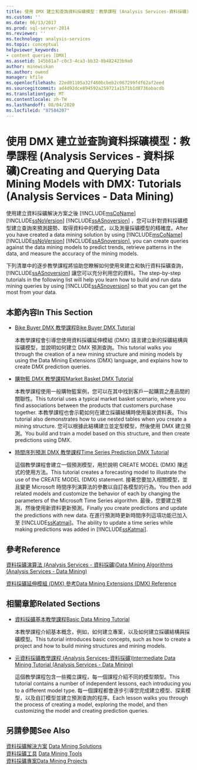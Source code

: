 ```yaml
---
title: 使用 DMX 建立和查詢資料採礦模型：教學課程 (Analysis Services-資料採礦) |Microsoft Docs
ms.custom: ''
ms.date: 06/13/2017
ms.prod: sql-server-2014
ms.reviewer: ''
ms.technology: analysis-services
ms.topic: conceptual
helpviewer_keywords:
- content queries [DMX]
ms.assetid: 145b81a7-c0c3-4ca3-bb32-0b482423b9a0
author: minewiskan
ms.author: owend
manager: kfile
ms.openlocfilehash: 22ed01105a32f460bcbeb2c067299fdf62af2eed
ms.sourcegitcommit: ad4d92dce894592a259721a1571b1d8736abacdb
ms.translationtype: MT
ms.contentlocale: zh-TW
ms.lasthandoff: 08/04/2020
ms.locfileid: "87584207"
---
```

# <a name="creating-and-querying-data-mining-models-with-dmx-tutorials-analysis-services---data-mining"></a><span data-ttu-id="acc3f-102">使用 DMX 建立並查詢資料採礦模型：教學課程 (Analysis Services - 資料採礦)</span><span class="sxs-lookup"><span data-stu-id="acc3f-102">Creating and Querying Data Mining Models with DMX: Tutorials (Analysis Services - Data Mining)</span></span>
  <span data-ttu-id="acc3f-103">使用建立資料採礦解決方案之後 [!INCLUDE[msCoName](../includes/msconame-md.md)] [!INCLUDE[ssNoVersion](../includes/ssnoversion-md.md)] [!INCLUDE[ssASnoversion](../includes/ssasnoversion-md.md)] ，您可以針對資料採礦模型建立查詢來預測趨勢、取得資料中的模式，以及測量採礦模型的精確度。</span><span class="sxs-lookup"><span data-stu-id="acc3f-103">After you have created a data mining solution by using [!INCLUDE[msCoName](../includes/msconame-md.md)] [!INCLUDE[ssNoVersion](../includes/ssnoversion-md.md)] [!INCLUDE[ssASnoversion](../includes/ssasnoversion-md.md)], you can create queries against the data mining models to predict trends, retrieve patterns in the data, and measure the accuracy of the mining models.</span></span>  
  
 <span data-ttu-id="acc3f-104">下列清單中的逐步教學課程將協助您瞭解如何使用來建立和執行資料採礦查詢， [!INCLUDE[ssASnoversion](../includes/ssasnoversion-md.md)] 讓您可以充分利用您的資料。</span><span class="sxs-lookup"><span data-stu-id="acc3f-104">The step-by-step tutorials in the following list will help you learn how to build and run data mining queries by using [!INCLUDE[ssASnoversion](../includes/ssasnoversion-md.md)] so that you can get the most from your data.</span></span>  
  
## <a name="in-this-section"></a><span data-ttu-id="acc3f-105">本節內容</span><span class="sxs-lookup"><span data-stu-id="acc3f-105">In This Section</span></span>  
  
-   [<span data-ttu-id="acc3f-106">Bike Buyer DMX 教學課程</span><span class="sxs-lookup"><span data-stu-id="acc3f-106">Bike Buyer DMX Tutorial</span></span>](../../2014/tutorials/bike-buyer-dmx-tutorial.md)  
  
     <span data-ttu-id="acc3f-107">本教學課程會引導您使用資料採礦延伸模組 (DMX) 語言建立新的採礦結構與採礦模型，並說明如何建立 DMX 預測查詢。</span><span class="sxs-lookup"><span data-stu-id="acc3f-107">This tutorial walks you through the creation of a new mining structure and mining models by using the Data Mining Extensions (DMX) language, and explains how to create DMX prediction queries.</span></span>  
  
-   [<span data-ttu-id="acc3f-108">購物籃 DMX 教學課程</span><span class="sxs-lookup"><span data-stu-id="acc3f-108">Market Basket DMX Tutorial</span></span>](../../2014/tutorials/market-basket-dmx-tutorial.md)  
  
     <span data-ttu-id="acc3f-109">本教學課程使用一般購物籃案例，您可以在其中找到客戶一起購買之產品間的關聯性。</span><span class="sxs-lookup"><span data-stu-id="acc3f-109">This tutorial uses a typical market basket scenario, where you find associations between the products that customers purchase together.</span></span> <span data-ttu-id="acc3f-110">本教學課程也會示範如何在建立採礦結構時使用巢狀資料表。</span><span class="sxs-lookup"><span data-stu-id="acc3f-110">This tutorial also demonstrates how to use nested tables when you create a mining structure.</span></span> <span data-ttu-id="acc3f-111">您可以根據此結構建立並定型模型，然後使用 DMX 建立預測。</span><span class="sxs-lookup"><span data-stu-id="acc3f-111">You build and train a model based on this structure, and then create predictions using DMX.</span></span>  
  
-   [<span data-ttu-id="acc3f-112">時間序列預測 DMX 教學課程</span><span class="sxs-lookup"><span data-stu-id="acc3f-112">Time Series Prediction DMX Tutorial</span></span>](../../2014/tutorials/time-series-prediction-dmx-tutorial.md)  
  
     <span data-ttu-id="acc3f-113">這個教學課程會建立一個預測模型，用於說明 CREATE MODEL (DMX) 陳述式的使用方法。</span><span class="sxs-lookup"><span data-stu-id="acc3f-113">This tutorial creates a forecasting model to illustrate the use of the CREATE MODEL (DMX) statement.</span></span> <span data-ttu-id="acc3f-114">接著您要加入相關模型，並且變更 Microsoft 時間序列演算法的參數以自訂各模型的行為。</span><span class="sxs-lookup"><span data-stu-id="acc3f-114">You then add related models and customize the behavior of each by changing the parameters of the Microsoft Time Series algorithm.</span></span> <span data-ttu-id="acc3f-115">最後，您要建立預測，然後使用新資料更新預測。</span><span class="sxs-lookup"><span data-stu-id="acc3f-115">Finally you create predictions and update the predictions with new data.</span></span> <span data-ttu-id="acc3f-116">在進行預測時更新時間序列這項功能已加入至 [!INCLUDE[ssKatmai](../includes/sskatmai-md.md)]。</span><span class="sxs-lookup"><span data-stu-id="acc3f-116">The ability to update a time series while making predictions was added in [!INCLUDE[ssKatmai](../includes/sskatmai-md.md)].</span></span>  
  
## <a name="reference"></a><span data-ttu-id="acc3f-117">參考</span><span class="sxs-lookup"><span data-stu-id="acc3f-117">Reference</span></span>  
 [<span data-ttu-id="acc3f-118">資料採礦演算法 &#40;Analysis Services - 資料採礦&#41;</span><span class="sxs-lookup"><span data-stu-id="acc3f-118">Data Mining Algorithms &#40;Analysis Services - Data Mining&#41;</span></span>](../../2014/analysis-services/data-mining/data-mining-algorithms-analysis-services-data-mining.md)  
  
 [<span data-ttu-id="acc3f-119">資料採礦延伸模組 &#40;DMX&#41; 參考</span><span class="sxs-lookup"><span data-stu-id="acc3f-119">Data Mining Extensions &#40;DMX&#41; Reference</span></span>](/sql/dmx/data-mining-extensions-dmx-reference)  
  
## <a name="related-sections"></a><span data-ttu-id="acc3f-120">相關章節</span><span class="sxs-lookup"><span data-stu-id="acc3f-120">Related Sections</span></span>  
  
-   [<span data-ttu-id="acc3f-121">資料採礦基本教學課程</span><span class="sxs-lookup"><span data-stu-id="acc3f-121">Basic Data Mining Tutorial</span></span>](../../2014/tutorials/basic-data-mining-tutorial.md)  
  
     <span data-ttu-id="acc3f-122">本教學課程介紹基本概念，例如，如何建立專案，以及如何建立採礦結構與採礦模型。</span><span class="sxs-lookup"><span data-stu-id="acc3f-122">This tutorial introduces basic concepts, such as how to create a project and how to build mining structures and mining models.</span></span>  
  
-   [<span data-ttu-id="acc3f-123">元資料採礦教學課程 &#40;Analysis Services-資料採礦&#41;</span><span class="sxs-lookup"><span data-stu-id="acc3f-123">Intermediate Data Mining Tutorial &#40;Analysis Services - Data Mining&#41;</span></span>](../../2014/tutorials/intermediate-data-mining-tutorial-analysis-services-data-mining.md)  
  
     <span data-ttu-id="acc3f-124">這個教學課程包含一些獨立課程，每一個課程介紹不同的模型類型。</span><span class="sxs-lookup"><span data-stu-id="acc3f-124">This tutorial contains a number of independent lessons, each introducing you to a different model type.</span></span> <span data-ttu-id="acc3f-125">每一個課程都會逐步引導您完成建立模型、探索模型，以及自訂模型並建立預測查詢的程序。</span><span class="sxs-lookup"><span data-stu-id="acc3f-125">Each lesson walks you through the process of creating a model, exploring the model, and then customizing the model and creating prediction queries.</span></span>  
  
## <a name="see-also"></a><span data-ttu-id="acc3f-126">另請參閱</span><span class="sxs-lookup"><span data-stu-id="acc3f-126">See Also</span></span>  
 <span data-ttu-id="acc3f-127">[資料採礦解決方案](../../2014/analysis-services/data-mining/data-mining-solutions.md) </span><span class="sxs-lookup"><span data-stu-id="acc3f-127">[Data Mining Solutions](../../2014/analysis-services/data-mining/data-mining-solutions.md) </span></span>  
 <span data-ttu-id="acc3f-128">[資料採礦工具](../../2014/analysis-services/data-mining/data-mining-tools.md) </span><span class="sxs-lookup"><span data-stu-id="acc3f-128">[Data Mining Tools](../../2014/analysis-services/data-mining/data-mining-tools.md) </span></span>  
 [<span data-ttu-id="acc3f-129">資料採礦專案</span><span class="sxs-lookup"><span data-stu-id="acc3f-129">Data Mining Projects</span></span>](../../2014/analysis-services/data-mining/data-mining-projects.md)  
  
  
